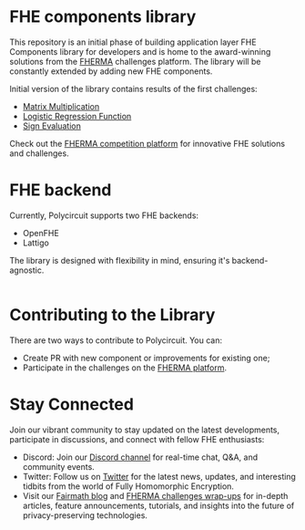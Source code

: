 # FHE components library

This repository is an initial phase of building application layer FHE Components library for developers and is home to the award-winning solutions from the [FHERMA](https://fherma.io/) challenges platform. The library will be constantly extended by adding new FHE components.  

Initial version of the library contains results of the first challenges: 
- [Matrix Multiplication](https://fherma.io/challenges/652bf669485c878710fd020b/overview)
- [Logistic Regression Function](https://fherma.io/challenges/652bf648485c878710fd0208/overview)
- [Sign Evaluation](https://fherma.io/challenges/652bf668485c878710fd020a/overview)

 Check out the [FHERMA competition platform](https://fherma.io/) for innovative FHE solutions and challenges.

# FHE backend
Currently, Polycircuit supports two FHE backends:
* OpenFHE
* Lattigo

The library is designed with flexibility in mind, ensuring it's backend-agnostic. 

<picture>
  <source media="(prefers-color-scheme: dark)" srcset="https://github.com/fairmath/components/assets/20524659/374ed5f8-c5c9-4db8-bb38-bb1d8b76dad7">
  <source media="(prefers-color-scheme: light)" srcset="https://github.com/fairmath/components/assets/20524659/e72ba649-ecca-46c4-b621-f4b96db1def9">
  <img>
</picture>

# Contributing to the Library
There are two ways to contribute to Polycircuit. You can:
- Create PR with new component or improvements for existing one;
- Participate in the challenges on the [FHERMA platform](https://fherma.io/challenges).

# Stay Connected

Join our vibrant community to stay updated on the latest developments, participate in discussions, and connect with fellow FHE enthusiasts:

* Discord: Join our [Discord channel](https://discord.com/invite/NfhXwyr9M5) for real-time chat, Q&A, and community events.
* Twitter: Follow us on [Twitter](https://twitter.com/FairMath) for the latest news, updates, and interesting tidbits from the world of Fully Homomorphic Encryption.
* Visit our [Fairmath blog](https://fairmath.xyz/blog) and [FHERMA challenges wrap-ups](https://fherma.io/content) for in-depth articles, feature announcements, tutorials, and insights into the future of privacy-preserving technologies.
